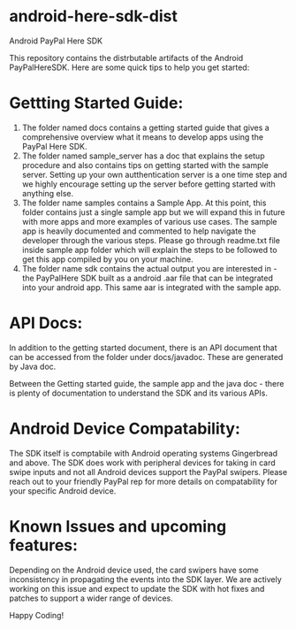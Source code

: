 android-here-sdk-dist
=====================

Android PayPal Here SDK

This repository contains the distrbutable artifacts of the Android PayPalHereSDK. Here are some quick tips to help you get started:

Gettting Started Guide:
=======================
1. The folder named docs contains a getting started guide that gives a comprehensive overview what it means to develop apps using the PayPal Here SDK.
2. The folder named sample_server has a doc that explains the setup procedure and also contains tips on getting started with the sample server. Setting up your own autthentication server is a one time step and we highly encourage setting up the server before getting started with anything else.
3. The folder name samples contains a Sample App. At this point, this folder contains just a single sample app but we will expand this in future with more apps and more examples of various use cases. The sample app is heavily documented and commented to help navigate the developer through the various steps. Please go through readme.txt file inside sample app folder which will explain the steps to be followed to get this app compiled by you on your machine.
4. The folder name sdk contains the actual output you are interested in - the PayPalHere SDK built as a android .aar file that can be integrated into your android app. This same aar is integrated with the sample app.

API Docs:
=========
In addition to the getting started document, there is an API document that can be accessed from the folder under docs/javadoc. These are generated by Java doc.

Between the Getting started guide, the sample app and the java doc - there is plenty of documentation to understand the SDK and its various APIs.

Android Device Compatability:
==============================
The SDK itself is comptabile with Android operating systems Gingerbread and above. The SDK does work with peripheral devices for taking in card swipe inputs and not all Android devices support the PayPal swipers. Please reach out to your friendly PayPal rep for more details on compatability for your specific Android device.

Known Issues and upcoming features:
===================================
Depending on the Android device used, the card swipers have some inconsistency in propagating the events into the SDK layer. We are actively working on this issue and expect to update the SDK with hot fixes and patches to support a wider range of devices.

Happy Coding!
